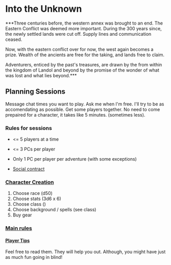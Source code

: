# Into the Unknown

***Three centuries before, the western annex was brought to an end.
The Eastern Conflict was deemed more important.
During the 300 years since, the newly settled lands were cut off. 
Supply lines and communication ceased.

Now, with the eastern conflict over for now, the west again becomes a prize.
Wealth of the ancients are free for the taking, and lands free to claim.

Adventurers, enticed by the past's treasures, are drawn by the from within 
the kingdom of Landol and beyond by the promise of the wonder of what was lost and what lies beyond.***

## Planning Sessions
Message chat times you want to play. 
Ask me when I'm free. I'll try to be as accomendating as possible.
Get some players together. 
No need to come prepaired for a character, it takes like 5 minutes.
(sometimes less).

### Rules for sessions

- <= 5 players at a time
- <= 3 PCs per player
- Only 1 PC per player per adventure (with some exceptions)

- [Social contract](socialcontract.md)

### [Character Creation](charactercreation/)

1. Choose race (d50)
2. Choose stats (3d6 x 6)
3. Choose class ()
4. Choose background / spells (see class)
5. Buy gear

### [Main rules](rules/)

#### [Player Tips](playertips.md)

Feel free to read them. They will help you out.
Although, you might have just as much fun going in blind!
